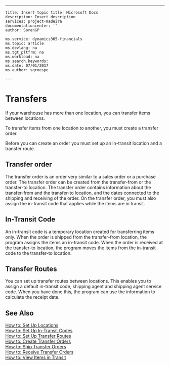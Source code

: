 ---
    title: Insert topic title| Microsoft Docs
    description: Insert description
    services: project-madeira
    documentationcenter: ''
    author: SorenGP

    ms.service: dynamics365-financials
    ms.topic: article
    ms.devlang: na
    ms.tgt_pltfrm: na
    ms.workload: na
    ms.search.keywords:
    ms.date: 07/01/2017
    ms.author: sgroespe

    ---
# Transfers
If your warehouse has more than one location, you can transfer items between locations.  
  
 To transfer items from one location to another, you must create a transfer order.  
  
 Before you can create an order you must set up an in-transit location and a transfer route.  
  
## Transfer order  
 The transfer order is an order very similar to a sales order or a purchase order. The transfer order can be created from the transfer-from or the transfer-to location. The transfer order contains information about the transfer-from and the transfer-to location, and the dates connected to the shipping and receiving of the order. On the transfer order, you must also assign the in-transit code that applies while the items are in transit.  
  
## In-Transit Code  
 An in-transit code is a temporary location created for transferring items only. When the order is shipped from the transfer-from location, the program assigns the items an in-transit code. When the order is received at the transfer-to location, the program moves the items from the in-transit code to the transfer-to location.  
  
## Transfer Routes  
 You can set up transfer routes between locations. This enables you to assign a default in-transit code, shipping agent and shipping agent service code. When you have done this, the program can use the information to calculate the receipt date.  
  
## See Also  
 [How to: Set Up Locations](../how-to-set-up-locations.md)   
 [How to: Set Up In-Transit Codes](../how-to-set-up-in-transit-codes.md)   
 [How to: Set Up Transfer Routes](../how-to-set-up-transfer-routes.md)   
 [How to: Create Transfer Orders](../how-to-create-transfer-orders.md)   
 [How to: Ship Transfer Orders](../how-to-ship-transfer-orders.md)   
 [How to: Receive Transfer Orders](../how-to-receive-transfer-orders.md)   
 [How to: View Items in Transit](../how-to-view-items-in-transit.md)